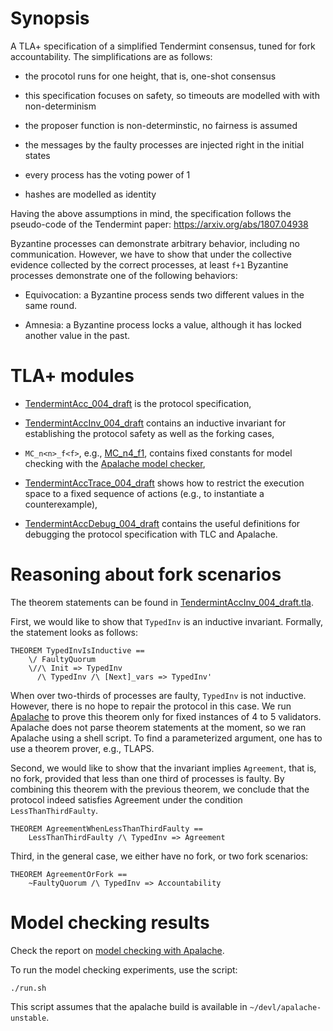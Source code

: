 
# Synopsis

 A TLA+ specification of a simplified Tendermint consensus, tuned for
 fork accountability. The simplifications are as follows:

- the procotol runs for one height, that is, one-shot consensus

- this specification focuses on safety, so timeouts are modelled with
   with non-determinism

- the proposer function is non-determinstic, no fairness is assumed

- the messages by the faulty processes are injected right in the initial states

- every process has the voting power of 1

- hashes are modelled as identity

 Having the above assumptions in mind, the specification follows the pseudo-code
 of the Tendermint paper: <https://arxiv.org/abs/1807.04938>

 Byzantine processes can demonstrate arbitrary behavior, including
 no communication. However, we have to show that under the collective evidence
 collected by the correct processes, at least `f+1` Byzantine processes demonstrate
 one of the following behaviors:

- Equivocation: a Byzantine process sends two different values
     in the same round.

- Amnesia: a Byzantine process locks a value, although it has locked
     another value in the past.

# TLA+ modules

- [TendermintAcc_004_draft](TendermintAcc_004_draft.tla) is the protocol
   specification,

- [TendermintAccInv_004_draft](TendermintAccInv_004_draft.tla) contains an
   inductive invariant for establishing the protocol safety as well as the
   forking cases,

- `MC_n<n>_f<f>`, e.g., [MC_n4_f1](MC_n4_f1.tla), contains fixed constants for
   model checking with the [Apalache model
   checker](https://github.com/informalsystems/apalache),

- [TendermintAccTrace_004_draft](TendermintAccTrace_004_draft.tla) shows how
   to restrict the execution space to a fixed sequence of actions (e.g., to
   instantiate a counterexample),

- [TendermintAccDebug_004_draft](TendermintAccDebug_004_draft.tla) contains
   the useful definitions for debugging the protocol specification with TLC and
   Apalache.

# Reasoning about fork scenarios

The theorem statements can be found in
[TendermintAccInv_004_draft.tla](TendermintAccInv_004_draft.tla).

First, we would like to show that `TypedInv` is an inductive invariant.
Formally, the statement looks as follows:

```tla
THEOREM TypedInvIsInductive ==
    \/ FaultyQuorum
    \//\ Init => TypedInv
      /\ TypedInv /\ [Next]_vars => TypedInv'
```

When over two-thirds of processes are faulty, `TypedInv` is not inductive.
However, there is no hope to repair the protocol in this case. We run
[Apalache](https://github.com/informalsystems/apalache) to prove this theorem
only for fixed instances of 4 to 5 validators.  Apalache does not parse theorem
statements at the moment, so we ran Apalache using a shell script. To find a
parameterized argument, one has to use a theorem prover, e.g., TLAPS.

Second, we would like to show that the invariant implies `Agreement`, that is,
no fork, provided that less than one third of processes is faulty. By combining
this theorem with the previous theorem, we conclude that the protocol indeed
satisfies Agreement under the condition `LessThanThirdFaulty`.

```tla
THEOREM AgreementWhenLessThanThirdFaulty ==
    LessThanThirdFaulty /\ TypedInv => Agreement
```

Third, in the general case, we either have no fork, or two fork scenarios:

```tla
THEOREM AgreementOrFork ==
    ~FaultyQuorum /\ TypedInv => Accountability
```

# Model checking results

Check the report on [model checking with Apalache](./results/001indinv-apalache-report.md).

To run the model checking experiments, use the script:

```console
./run.sh
```

This script assumes that the apalache build is available in
`~/devl/apalache-unstable`.
